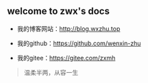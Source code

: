 ## welcome to zwx's docs

- 我的博客网站：<http://blog.wxzhu.top>

- 我的github：<https://github.com/wenxin-zhu>

- 我的gitee：<https://gitee.com/zxmh>

> 温柔半两，从容一生
